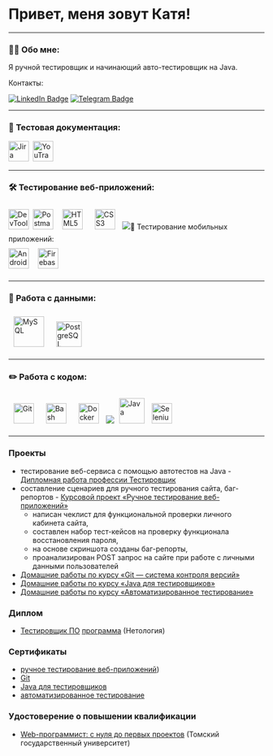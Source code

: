 # Привет, меня зовут Катя!

---

### 👨‍💻 Обо мне:

Я ручной тестировщик и начинающий авто-тестировщик на Java.

Контакты:

[![LinkedIn Badge](https://img.shields.io/badge/-@ekaterina-blue?style=flat&logo=LinkedIn&logoColor=white)](https://www.linkedin.com/in/ekaterina-kuz-qa/) 
[![Telegram Badge](https://img.shields.io/badge/-@ekaterina_kei-blue?style=flat&logo=Telegram&logoColor=white)](https://t.me/ekaterina_kei)

---

### 📁 Тестовая документация:

<div>
  <img src="https://cdn.jsdelivr.net/gh/devicons/devicon/icons/jira/jira-original.svg" title="Jira" alt="Jira" width="40" height="40"/>&nbsp
  <img src="https://upload.wikimedia.org/wikipedia/commons/thumb/8/8d/YouTrack_Icon.svg/1024px-YouTrack_Icon.svg.png?20200803082248" title="YouTrack" alt="YouTrack" width="40" height="40"/>&nbsp
</div>

---

### 🛠 Тестирование веб-приложений:

<div>
  <img src="https://d33wubrfki0l68.cloudfront.net/38b5c953a4667366685d55db55d057c86db1fc54/a0fdc/static/acae6b24d940347661ca901ea07f47c1/chrome-dev-logo-icon.png" title="DevTools" alt="DevTools" width="40" height="40"/>&nbsp
  <img src="https://seeklogo.com/images/P/postman-logo-0087CA0D15-seeklogo.com.png" title="Postman" alt="Postman" width="40" height="40"/>&nbsp
  <a href="https://en.wikipedia.org/wiki/HTML5" target="_blank"><img style="margin: 10px" src="https://profilinator.rishav.dev/skills-assets/html5-original-wordmark.svg" title="HTML5" alt="HTML5" height="40" /></a> 
  <a href="https://www.w3schools.com/css/" target="_blank"><img style="margin: 10px" src="https://profilinator.rishav.dev/skills-assets/css3-original-wordmark.svg" title="CSS3" alt="CSS3" height="40" /></a>  
    <img src="https://codahosted.io/packs/21236/unversioned/assets/LOGO/ba1091c59bab89cd2fd0f289622731fe16113d7b00905abe64759c313a4b73b76c1b0426076ed76cb74752234c734131df46992d5b8b48fc13e264240e4f711
</div>

---

### 📱 Тестирование мобильных приложений:

<div>
  <img src="https://cdn.jsdelivr.net/gh/devicons/devicon/icons/androidstudio/androidstudio-original.svg" title="Android-Studio" alt="Android-Studio" width="40" height="40"/>&nbsp
  <a href="https://firebase.google.com/" target="_blank"><img style="margin: 10px" src="https://profilinator.rishav.dev/skills-assets/firebase.png" title="Firebase Test Lab" alt="Firebase Test Lab" height="40" /></a>  
</div>

---

### 💾 Работа с данными:

<div>
  <a href="https://www.mysql.com/" target="_blank"><img style="margin: 10px" src="https://profilinator.rishav.dev/skills-assets/mysql-original-wordmark.svg" title="MySQL" alt="MySQL" height="60" /></a>  
    <a href="https://www.postgresql.org/" target="_blank"><img style="margin: 10px" src="https://profilinator.rishav.dev/skills-assets/postgresql-original-wordmark.svg" title="PostgreSQL" alt="PostgreSQL" height="50" /></a> 
</div>

---

### ✏️ Работа с кодом:

<div>
<a href="https://github.com/" target="_blank"><img style="margin: 10px" src="https://profilinator.rishav.dev/skills-assets/git-scm-icon.svg" title="Git" alt="Git" height="40" /></a>  
  <a href="https://www.gnu.org/software/bash/" target="_blank"><img style="margin: 10px" src="https://profilinator.rishav.dev/skills-assets/gnu_bash-icon.svg" title="Bash" alt="Bash" height="40" /></a>  
  <a href="https://www.docker.com/" target="_blank"><img style="margin: 10px" src="https://profilinator.rishav.dev/skills-assets/docker-original-wordmark.svg" title="Docker" alt="Docker" height="40" /></a>  
    <img src="https://codahosted.io/packs/21236/unversioned/assets/LOGO/ba1091c59bab89cd2fd0f289622731fe16113d7b00905abe64759c313a4b73b76c1b0426076ed76cb74752234c734131df46992d5b8b48fc13e264240e4f711
<a href="https://www.java.com/" target="_blank"><img style="margin: 10px" src="https://profilinator.rishav.dev/skills-assets/java-original-wordmark.svg" title="Java" alt="Java" height="50" /></a> 
  <img class=" ui-tooltip__pic resume__instrument-pic " src="https://248006.selcdn.ru/LandGen/46684/Selenium-WebDriver.svg" width="40" height="40" loading="lazy" decoding="async" title="Selenium WebDriver" alt="Selenium WebDriver">
</div>

---

### Проекты



- тестирование веб-сервиса с помощью автотестов на Java - [Дипломная работа профессии Тестировщик](https://github.com/Ekaterina-Isabel/Diploma/blob/master/README.md)
- составление сценариев для ручного тестирования сайта, баг-репортов - [Курсовой проект «Ручное тестирование веб-приложений»](https://github.com/Ekaterina-Isabel/manual_testing_of_web_applications_Coursework/blob/main/README.md)
  - написан чеклист для функциональной проверки личного кабинета сайта,
  - составлен набор тест-кейсов на проверку функционала восстановления пароля,
  - на основе скриншота созданы баг-репорты, 
  - проанализирован POST запрос на сайте при работе с личными данными пользователей
- [Домашние работы по курсу «Git — система контроля версий»](https://github.com/Ekaterina-Isabel/GIT-31-hw)
- [Домашние работы по курсу «Java для тестировщиков»](https://github.com/Ekaterina-Isabel/JAVAQA-31-hw)
- [Домашние работы по курсу «Автоматизированное тестирование»](https://github.com/Ekaterina-Isabel/AQA-31-hw)

### Диплом
- [Тестировщик ПО](https://github.com/Ekaterina-Isabel/Ekaterina-Isabel/blob/main/software%20tester_Diploma_1.jpg) [программа](https://github.com/Ekaterina-Isabel/Ekaterina-Isabel/blob/main/software%20tester_Diploma_2.jpg) (Нетология)
### Сертификаты
- [ручное тестирование веб-приложений](https://github.com/Ekaterina-Isabel/Ekaterina-Isabel/blob/main/manual%20testing%20of%20web%20applications.jpg))
- [Git](https://github.com/Ekaterina-Isabel/Ekaterina-Isabel/blob/main/Git.jpg)
- [Java для тестировщиков](https://github.com/Ekaterina-Isabel/Ekaterina-Isabel/blob/main/Java%20for%20testers.jpg)
- [автоматизированное тестирование](https://github.com/Ekaterina-Isabel/Ekaterina-Isabel/blob/main/automated%20testing.jpg)

### Удостоверение о повышении квалификации
- [Web-программист: с нуля до первых проектов](https://github.com/Ekaterina-Isabel/Ekaterina-Isabel/blob/main/professional_development_certificate.jpg) (Томский государственный университет)
